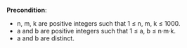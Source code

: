 **Precondition**: 
- n, m, k are positive integers such that 1 ≤ n, m, k ≤ 1000.
- a and b are positive integers such that 1 ≤ a, b ≤ n·m·k.
- a and b are distinct.